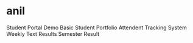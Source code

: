 # anil
Student Portal Demo
Basic Student Portfolio 
Attendent Tracking System
Weekly Text Results
Semester Result
